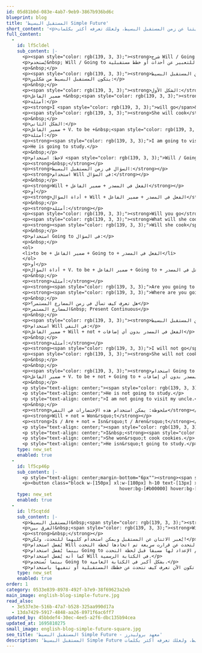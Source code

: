 ```yaml
---
id: 05d81b0d-083e-4ab7-9eb9-3867b936bd6c
blueprint: blog
title: 'المستقبل البسيط Simple Future'
short_content: '<p>أهلاً بك في درس قواعد جديد، اليوم حديثنا عن زمن المستقبل البسيط، ولعلك تعرفه أكثر بكلمات <span style="color: rgb(139, 3, 3);">Will / Going to</span>، درس اليوم بسيط ولكنه يحتاج بعض التركيز، فحاول أن تبتعد عن أي مشتتات حتى تُنجزه في وقت قصير.</p>'
full_content:
  -
    id: lf5cldel
    sub_content: |-
      <p><span style="color: rgb(139, 3, 3);"><strong>شرح Will / Going to:</strong></span></p>
      <p>يُستخدم&nbsp; Will / Going to بمعنى سوف، للتعبير عن أحداث أو خطط مستقبلية.</p>
      <p>&nbsp;</p>
      <p><span style="color: rgb(139, 3, 3);"><strong>تكوين زمن المستقبل البسيط:</strong></span></p>
      <p>يتكون المستقبل البسيط من شكلين:</p>
      <p>&nbsp;</p>
      <p><span style="color: rgb(139, 3, 3);"><strong>الشكل الأول:</strong></span></p>
      <p>ضمير الفاعل +&nbsp;<span style="color: rgb(139, 3, 3);"><strong>Will&nbsp;</strong></span>+ الفعل في المصدر</p>
      <p>أمثلة:</p>
      <p><strong>I <span style="color: rgb(139, 3, 3);">will go</span>&nbsp;</strong>to the party.</p>
      <p><span style="color: rgb(139, 3, 3);"><strong>She will cook</strong>&nbsp;</span>cookies.</p>
      <p>&nbsp;</p>
      <p>الشكل الثاني:</p>
      <p>ضمير الفاعل + V. to be +&nbsp;<span style="color: rgb(139, 3, 3);"><strong>Going to</strong></span>&nbsp;+ الفعل في المصدر</p>
      <p>أمثلة:</p>
      <p><strong><span style="color: rgb(139, 3, 3);">I am going to visit</span>&nbsp;</strong>my uncle.</p>
      <p>He is going to study.</p>
      <p>&nbsp;</p>
      <p>لاحظ: استخدام <span style="color: rgb(139, 3, 3);">Will / Going to</span> مع جميع الضمائر I / He / She / It / You / We / They</p>
      <p><strong>&nbsp;</strong></p>
      <p><strong>السؤال في زمن المستقبل البسيط:</strong></p>
      <p><strong>استخدام Will في السؤال:</strong></p>
      <p>&nbsp;</p>
      <p><strong>Will + الفعل في المصدر + ضمير الفاعل</strong></p>
      <p>أو</p>
      <p><strong>أداة السؤال + Will + الفعل في المصدر + ضمير الفاعل</strong></p>
      <p>&nbsp;</p>
      <p><strong>أمثلة:</strong></p>
      <p><span style="color: rgb(139, 3, 3);"><strong>Will you go</strong></span>&nbsp;to the party?</p>
      <p><span style="color: rgb(139, 3, 3);"><strong>What will she cook?</strong></span></p>
      <p><strong><span style="color: rgb(139, 3, 3);">Will she cook</span>&nbsp;</strong>cookies?</p>
      <p>&nbsp;</p>
      <p>استخدام Going to في السؤال:</p>
      <p>&nbsp;</p>
      <ol>
      <li>to be + ضمير الفاعل + Going to + الفعل في المصدر</li>
      </ol>
      <p>أو</p>
      <p>أداة السؤال + V. to be + ضمير الفاعل + Going to + الفعل في المصدر</p>
      <p>&nbsp;</p>
      <p><strong>أمثلة:</strong></p>
      <p><strong><span style="color: rgb(139, 3, 3);">Are you going to visit</span></strong><span style="color: rgb(139, 3, 3);">&nbsp;</span>your uncle?</p>
      <p><strong><span style="color: rgb(139, 3, 3);">Where are you going to spend</span>&nbsp;</strong>your holiday?</p>
      <p>&nbsp;</p>
      <p>هل تعرف كيف تسأل في زمن المضارع المستمر؟</p>
      <p>المضارع المستمر&nbsp; Present Continuous</p>
      <p>&nbsp;</p>
      <p><span style="color: rgb(139, 3, 3);"><strong>النفي في زمن المستقبل البسيط:</strong></span></p>
      <p>استخدام Will في النفي:</p>
      <p>ضمير الفاعل + Will + not + الفعل في المصدر بدون أي إضافات</p>
      <p>&nbsp;</p>
      <p><strong>أمثلة:</strong></p>
      <p><strong><span style="color: rgb(139, 3, 3);">I will not go</span>&nbsp;</strong>to the party.</p>
      <p><span style="color: rgb(139, 3, 3);"><strong>She will not cook</strong></span>&nbsp;cookies.</p>
      <p>&nbsp;</p>
      <p>&nbsp;</p>
      <p><span style="color: rgb(139, 3, 3);"><strong>استخدام Going to في النفي:</strong></span></p>
      <p>ضمير الفاعل + V. to be + not + Going to + الفعل في المصدر بدون أي إضافات</p>
      <p>&nbsp;</p>
      <p style="text-align: center;"><span style="color: rgb(139, 3, 3);">أمثلة:</span></p>
      <p style="text-align: center;">He is not going to study.</p>
      <p style="text-align: center;">I am not going to visit my uncle.</p>
      <p>&nbsp;</p>
      <p><strong>ملحوظة: يمكن استخدام هذه الإختصارات في النفي</strong></p>
      <p><strong>Will + not = Won&rsquo;t</strong></p>
      <p><strong>Is / Are + not = Isn&rsquo;t / Aren&rsquo;t</strong></p>
      <p style="text-align: center;"><span style="color: rgb(139, 3, 3);">أمثلة:</span></p>
      <p style="text-align: center;">I&nbsp;<strong><span style="color: rgb(139, 3, 3);">won&rsquo;t</span>&nbsp;</strong>go to the party.</p>
      <p style="text-align: center;">She won&rsquo;t cook cookies.</p>
      <p style="text-align: center;">He isn&rsquo;t going to study.</p>
    type: new_set
    enabled: true
  -
    id: lf5cp46p
    sub_content: |-
      <p style="text-align: center;margin-bottom="6px""><strong><span style="color: rgb(139, 3, 3);">الآن خصم على دورة اللغة الإنجليزية</span></strong></p>
      <p><button class="block w-[150px] xl:w-[180px] h-10 text-[13px] xl:text-[16px] !bg-[#8b0303] text-gray-200 rounded-lg
                                          hover:bg-[#b00000] hover:bg-[#fff] mx-auto" type="button"><a href="../../../../all-offers" target="_blank" rel="noopener">احصل علي خصم</a></button></p>
    type: new_set
    enabled: true
  -
    id: lf5cqtdd
    sub_content: |-
      <p>المستقبل البسيط&nbsp;<span style="color: rgb(139, 3, 3);"><strong>Simple Future</strong></span></p>
      <p>الفرق بين&nbsp;<span style="color: rgb(139, 3, 3);"><strong>Will / Going to</strong>:</span></p>
      <p><strong>&nbsp;</strong></p>
      <p>يُعبر الاثنان عن المستقبل ويمكن استخدام كليهما للتحدث، ولكن!</p>
      <p>يُفضل استخدام Will عند التحدث عن قرارت سريعة تم اتخاذها لحظة التحدث.</p>
      <p>بينما يُفضل استخدام Going to عند التحدث عن خطط تم الإعداد لها مسبقاً قبل لحظة التحدث.</p>
      <p>كما أنه يُفضل استخدام Will في الكتابة الرسمية.</p>
      <p>بينما تُستخدم Going to بشكل أكبر في الكتابة العامية.</p>
      <p>والآن انتهينا من الدرس ونتمنى أن تكون الآن تعرف كيف تتحدث عن خططك المستقبلية أو تنفيها باستخدام Will / Going to وكيف تسأل شخص عن خططه المستقبلية. لا تترد في التواصل عبر التعليقات أو على وسائل التواصل الاجتماعي بأي سؤال لديك حول قواعد اللغة الإنجليزية.</p>
    type: new_set
    enabled: true
order: 1
category: 0533e839-8978-492f-b7e9-38f69623a2eb
main_image: english-blog-simple-future.jpg
read_also:
  - 3e537e3e-516b-47a7-b528-325aa990d17a
  - 13da7429-5917-4848-aa26-8971f6ac6ff7
updated_by: 45bbdef4-30ec-4ee5-a2f6-dbc135b94cea
updated_at: 1695810275
small_image: english-blog-simple-future-square.jpg
seo_title: 'المستقبل البسيط Simple Future - معهد بروليدرز'
description: 'المستقبل البسيط Simple Future أهلاً بك في درس قواعد جديد، اليوم حديثنا عن زمن المستقبل البسيط، ولعلك تعرفه أكثر بكلمات Will / Going to، درس اليوم بسيط'
---
```

